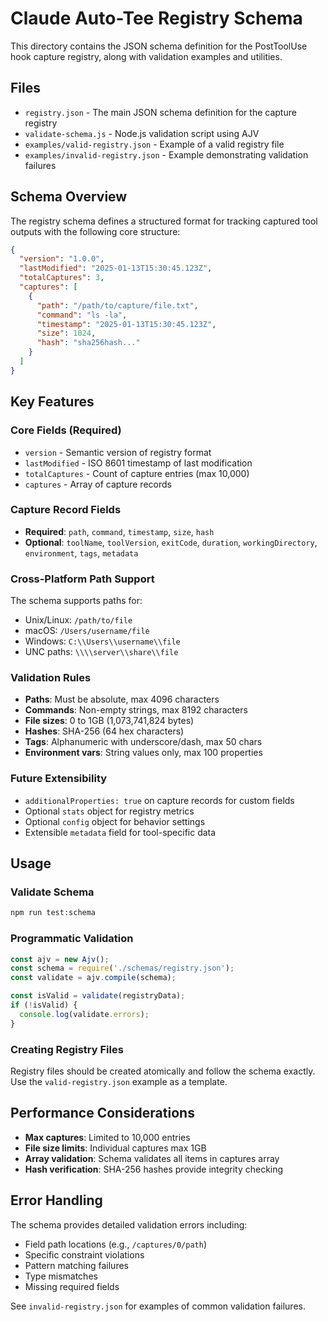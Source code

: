 # Claude Auto-Tee Registry Schema

This directory contains the JSON schema definition for the PostToolUse hook capture registry, along with validation examples and utilities.

## Files

- `registry.json` - The main JSON schema definition for the capture registry
- `validate-schema.js` - Node.js validation script using AJV
- `examples/valid-registry.json` - Example of a valid registry file
- `examples/invalid-registry.json` - Example demonstrating validation failures

## Schema Overview

The registry schema defines a structured format for tracking captured tool outputs with the following core structure:

```json
{
  "version": "1.0.0",
  "lastModified": "2025-01-13T15:30:45.123Z",
  "totalCaptures": 3,
  "captures": [
    {
      "path": "/path/to/capture/file.txt",
      "command": "ls -la",
      "timestamp": "2025-01-13T15:30:45.123Z",
      "size": 1024,
      "hash": "sha256hash..."
    }
  ]
}
```

## Key Features

### Core Fields (Required)
- `version` - Semantic version of registry format
- `lastModified` - ISO 8601 timestamp of last modification
- `totalCaptures` - Count of capture entries (max 10,000)
- `captures` - Array of capture records

### Capture Record Fields
- **Required**: `path`, `command`, `timestamp`, `size`, `hash`
- **Optional**: `toolName`, `toolVersion`, `exitCode`, `duration`, `workingDirectory`, `environment`, `tags`, `metadata`

### Cross-Platform Path Support
The schema supports paths for:
- Unix/Linux: `/path/to/file`
- macOS: `/Users/username/file` 
- Windows: `C:\\Users\\username\\file`
- UNC paths: `\\\\server\\share\\file`

### Validation Rules
- **Paths**: Must be absolute, max 4096 characters
- **Commands**: Non-empty strings, max 8192 characters
- **File sizes**: 0 to 1GB (1,073,741,824 bytes)
- **Hashes**: SHA-256 (64 hex characters)
- **Tags**: Alphanumeric with underscore/dash, max 50 chars
- **Environment vars**: String values only, max 100 properties

### Future Extensibility
- `additionalProperties: true` on capture records for custom fields
- Optional `stats` object for registry metrics
- Optional `config` object for behavior settings
- Extensible `metadata` field for tool-specific data

## Usage

### Validate Schema
```bash
npm run test:schema
```

### Programmatic Validation
```javascript
const ajv = new Ajv();
const schema = require('./schemas/registry.json');
const validate = ajv.compile(schema);

const isValid = validate(registryData);
if (!isValid) {
  console.log(validate.errors);
}
```

### Creating Registry Files
Registry files should be created atomically and follow the schema exactly. Use the `valid-registry.json` example as a template.

## Performance Considerations

- **Max captures**: Limited to 10,000 entries
- **File size limits**: Individual captures max 1GB
- **Array validation**: Schema validates all items in captures array
- **Hash verification**: SHA-256 hashes provide integrity checking

## Error Handling

The schema provides detailed validation errors including:
- Field path locations (e.g., `/captures/0/path`)
- Specific constraint violations
- Pattern matching failures
- Type mismatches
- Missing required fields

See `invalid-registry.json` for examples of common validation failures.